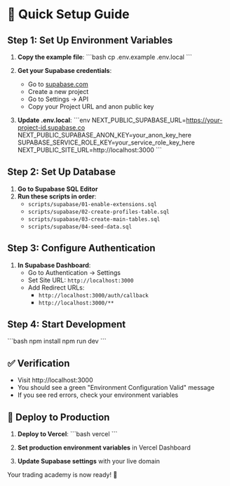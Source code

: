# 🚀 Quick Setup Guide

## Step 1: Set Up Environment Variables

1. **Copy the example file**:
   \`\`\`bash
   cp .env.example .env.local
   \`\`\`

2. **Get your Supabase credentials**:
   - Go to [supabase.com](https://supabase.com)
   - Create a new project
   - Go to Settings → API
   - Copy your Project URL and anon public key

3. **Update .env.local**:
   \`\`\`env
   NEXT_PUBLIC_SUPABASE_URL=https://your-project-id.supabase.co
   NEXT_PUBLIC_SUPABASE_ANON_KEY=your_anon_key_here
   SUPABASE_SERVICE_ROLE_KEY=your_service_role_key_here
   NEXT_PUBLIC_SITE_URL=http://localhost:3000
   \`\`\`

## Step 2: Set Up Database

1. **Go to Supabase SQL Editor**
2. **Run these scripts in order**:
   - `scripts/supabase/01-enable-extensions.sql`
   - `scripts/supabase/02-create-profiles-table.sql`
   - `scripts/supabase/03-create-main-tables.sql`
   - `scripts/supabase/04-seed-data.sql`

## Step 3: Configure Authentication

1. **In Supabase Dashboard**:
   - Go to Authentication → Settings
   - Set Site URL: `http://localhost:3000`
   - Add Redirect URLs:
     - `http://localhost:3000/auth/callback`
     - `http://localhost:3000/**`

## Step 4: Start Development

\`\`\`bash
npm install
npm run dev
\`\`\`

## ✅ Verification

- Visit http://localhost:3000
- You should see a green "Environment Configuration Valid" message
- If you see red errors, check your environment variables

## 🚀 Deploy to Production

1. **Deploy to Vercel**:
   \`\`\`bash
   vercel
   \`\`\`

2. **Set production environment variables** in Vercel Dashboard

3. **Update Supabase settings** with your live domain

Your trading academy is now ready! 🎉
